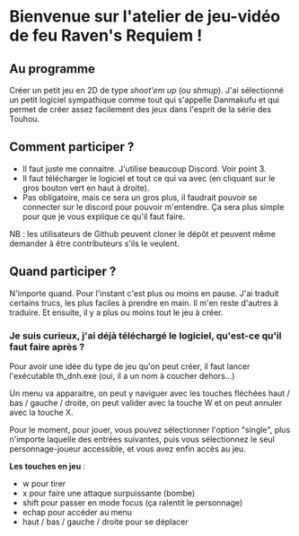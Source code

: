 # Bienvenue sur l'atelier de jeu-vidéo de feu Raven's Requiem !

## Au programme

Créer un petit jeu en 2D de type _shoot'em up_ (ou _shmup_).
J'ai sélectionné un petit logiciel sympathique comme tout qui s'appelle Danmakufu et qui permet de créer assez facilement des jeux dans l'esprit de la série des Touhou.


## Comment participer ?

* Il faut juste me connaitre. J'utilise beaucoup Discord. Voir point 3.
* Il faut télécharger le logiciel et tout ce qui va avec (en cliquant sur le gros bouton vert en haut à droite).
* Pas obligatoire, mais ce sera un gros plus, il faudrait pouvoir se connecter sur le discord pour pouvoir m'entendre. Ça sera plus simple pour que je vous explique ce qu'il faut faire.

NB : les utilisateurs de Github peuvent cloner le dépôt et peuvent même demander à être contributeurs s'ils le veulent.


## Quand participer ?

N'importe quand. Pour l'instant c'est plus ou moins en pause. J'ai traduit certains trucs, les plus faciles à prendre en main. Il m'en reste d'autres à traduire. Et ensuite, il y a plus ou moins tout le jeu à créer.

### Je suis curieux, j'ai déjà téléchargé le logiciel, qu'est-ce qu'il faut faire après ?

Pour avoir une idée du type de jeu qu'on peut créer, il faut lancer l'exécutable th_dnh.exe (oui, il a un nom à coucher dehors...)

Un menu va apparaitre, on peut y naviguer avec les touches fléchées haut / bas / gauche / droite, on peut valider avec la touche W et on peut annuler avec la touche X.

Pour le moment, pour jouer, vous pouvez sélectionner l'option "single", plus n'importe laquelle des entrées suivantes, puis vous sélectionnez le seul personnage-joueur accessible, et vous avez enfin accès au jeu.

**Les touches en jeu** :
* w pour tirer
* x pour faire une attaque surpuissante (bombe)
* shift pour passer en mode focus (ça ralentit le personnage)
* echap pour accéder au menu
* haut / bas / gauche / droite pour se déplacer
